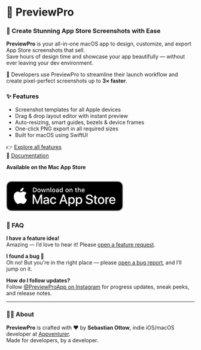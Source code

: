 # 📱 PreviewPro

### 🎨 Create Stunning App Store Screenshots with Ease  
**PreviewPro** is your all-in-one macOS app to design, customize, and export App Store screenshots that sell.  
Save hours of design time and showcase your app beautifully — without ever leaving your dev environment.

🚀 Developers use PreviewPro to streamline their launch workflow and create pixel-perfect screenshots up to **3× faster**.

### ✨ Features
- Screenshot templates for all Apple devices  
- Drag & drop layout editor with instant preview  
- Auto-resizing, smart guides, bezels & device frames  
- One-click PNG export in all required sizes  
- Built for macOS using SwiftUI

👉 [Explore all features](#)  
📄 [Documentation](#)  

**Available on the Mac App Store**<br/>

[![Download on the Mac App Store](https://github.com/Appventurer/PreviewPro-Feedback/blob/main/Assets/download_mac_app_store.svg)](https://apps.apple.com/app/id1234567890)
---

### 💬 FAQ

**I have a feature idea!**  
Amazing — I’d love to hear it! Please [open a feature request](https://github.com/Appventurer/PreviewPro-Feedback/blob/main/.github/ISSUE_TEMPLATE/feature_request.md).

**I found a bug 🐛**  
Oh no! But you're in the right place — please [open a bug report](https://github.com/Appventurer/PreviewPro-Feedback/blob/main/.github/ISSUE_TEMPLATE/bug_report.md), and I’ll jump on it.

**How do I follow updates?**  
Follow [@PreviewProApp on Instagram](https://www.instagram.com/appventurer_app) for progress updates, sneak peeks, and release notes.

---

### 👨‍💻 About  
**PreviewPro** is crafted with ❤️ by **Sebastian Ottow**, indie iOS/macOS developer at [Appventurer](https://www.appventurer.de).  
Made for developers, by a developer.

